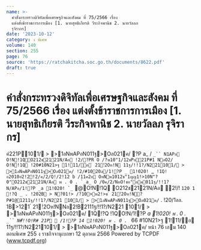 ```yaml
---
name: >-
  คำสั่งกระทรวงดิจิทัลเพื่อเศรษฐกิจและสังคม ที่ 75/2566 เรื่อง
  แต่งตั้งข้าราชการการเมือง [1. นายสุทธิเกียรติ วีระกิจพานิช 2. นายวัลลภ
  รุจิรากร]
date: '2023-10-12'
category: ง พิเศษ
volume: 140
section: 255
page: 76
source: 'https://ratchakitcha.soc.go.th/documents/8622.pdf'
draft: true
---
```


# คำสั่งกระทรวงดิจิทัลเพื่อเศรษฐกิจและสังคม ที่ 75/2566 เรื่อง แต่งตั้งข้าราชการการเมือง [1. นายสุทธิเกียรติ วีระกิจพานิช 2. นายวัลลภ รุจิรากร]

คํ221P101/ > >1ลNพAPอN011ฐ>Oล021ค/ ?P a_ / `_`` N1APอ O!N!1QO212ช2121N/Aอ !2/?PR O /?พ10"1/12ชPอ21P#1 NลO2/ O!N!1Q !20#10N21>ฐ 1!11/อ ํ 21!ํ2Oห!N 11ฐ/!!1?/N221101/ > >1ลNพAPอN011ฐ>Oล021ค/ !2/#1020ล/1!?P _ 1!020! `_`` !1Q! อ2010อํ2!2!2/ค/2/Q!/2!12 b /11ค2อ OหNพ1012ช"1ญญ1!>10N"?0"O212ช2121N/Aอ พ . 0 . `_a_ O /0ค/2/NหO!ชอ"อค011ฐ/!!1? N/APอ/1!?P _a 1!020! `_`` @O!N!1Q O212ช2121N/Aอ ํ2!/! ` 120 1 !?Q _ . !202B > N?01!> /?10>พ2!>ช ํ 21!ํ2Oห!N?P#1@1211ฐ/!!1?/N221 101/ > >1ลNพAPอN011ฐ>Oล021ค/ ` . !20/1ลล. 1B>121 ํ 21!ํ2Oห!NNล2!B2111ฐ/!!1?/N221 101/ > >1ลNพAPอN011ฐ>Oล021ค/ 1Q!?Q !1QO!N/1!?P _a 1!020! พ . 0 . `_`` N#็!!O!R# 21P  /1!?P 14 1!020! พ . 0 . `_ 66 #10N21>ฐ 1!11/อ 11ฐ/!!1?/N221101/ > >1ลNพAPอN011ฐ>Oล021ค/ หน้า 76 เลม 140 ตอนพิเศษ 255 ง ราชกิจจานุเบกษา 12 ตุลาคม 2566 Powered by TCPDF (www.tcpdf.org)
